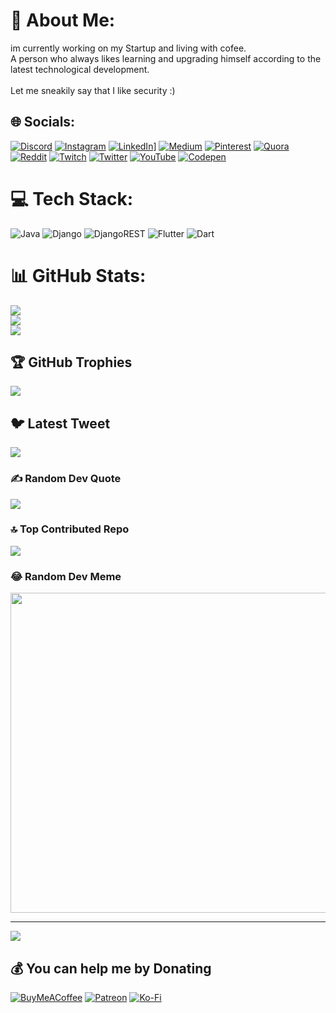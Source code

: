 # 💫 About Me:
im currently working on my Startup and living with cofee. <br>A person who always likes learning and upgrading himself according to the latest technological development.<br><br>Let me sneakily say that I like security :)


## 🌐 Socials:
[![Discord](https://img.shields.io/badge/Discord-%237289DA.svg?logo=discord&logoColor=white)](https://discord.gg/mohammad1q2w#5494) [![Instagram](https://img.shields.io/badge/Instagram-%23E4405F.svg?logo=Instagram&logoColor=white)](https://instagram.com/mohammad.dvlpr ) [![LinkedIn](https://img.shields.io/badge/LinkedIn-%230077B5.svg?logo=linkedin&logoColor=white)]([https://www.linkedin.com/in/mohammadhosein-rezazadeh-844875182/])] [![Medium](https://img.shields.io/badge/Medium-12100E?logo=medium&logoColor=white)](https://medium.com/@https://medium.com/@mohammadhosein.tahbaz) [![Pinterest](https://img.shields.io/badge/Pinterest-%23E60023.svg?logo=Pinterest&logoColor=white)](https://pinterest.com/https://www.pinterest.com/mohammadhoseintahbaz/) [![Quora](https://img.shields.io/badge/Quora-%23B92B27.svg?logo=Quora&logoColor=white)](https://quora.com/profile/https://www.quora.com/profile/Mohammad-Tahbaz) [![Reddit](https://img.shields.io/badge/Reddit-%23FF4500.svg?logo=Reddit&logoColor=white)](https://reddit.com/user/https://www.reddit.com/user/koalamo13) [![Twitch](https://img.shields.io/badge/Twitch-%239146FF.svg?logo=Twitch&logoColor=white)](https://twitch.tv/koala86321) [![Twitter](https://img.shields.io/badge/Twitter-%231DA1F2.svg?logo=Twitter&logoColor=white)](https://twitter.com/https://twitter.com/googoolchooroom) [![YouTube](https://img.shields.io/badge/YouTube-%23FF0000.svg?logo=YouTube&logoColor=white)](https://youtube.com/@https://www.youtube.com/@mohammadtahbaz1917) [![Codepen](https://img.shields.io/badge/Codepen-000000?style=for-the-badge&logo=codepen&logoColor=white)](https://codepen.io/https://codepen.io/MSta8383) 

# 💻 Tech Stack:
![Java](https://img.shields.io/badge/java-%23ED8B00.svg?style=for-the-badge&logo=java&logoColor=white) ![Django](https://img.shields.io/badge/django-%23092E20.svg?style=for-the-badge&logo=django&logoColor=white) ![DjangoREST](https://img.shields.io/badge/DJANGO-REST-ff1709?style=for-the-badge&logo=django&logoColor=white&color=ff1709&labelColor=gray) 
![Flutter](https://img.shields.io/badge/Flutter-%2302569B.svg?style=for-the-badge&logo=Flutter&logoColor=white) ![Dart](https://img.shields.io/badge/dart-%230175C2.svg?style=for-the-badge&logo=dart&logoColor=white)
# 📊 GitHub Stats:
![](https://github-readme-stats.vercel.app/api?username=mohammadhosein13637&theme=dark&hide_border=false&include_all_commits=true&count_private=true)<br/>
![](https://github-readme-streak-stats.herokuapp.com/?user=mohammadhosein13637&theme=dark&hide_border=false)<br/>
![](https://github-readme-stats.vercel.app/api/top-langs/?username=mohammadhosein13637&theme=dark&hide_border=false&include_all_commits=true&count_private=true&layout=compact)

## 🏆 GitHub Trophies
![](https://github-profile-trophy.vercel.app/?username=mohammadhosein13637&theme=radical&no-frame=false&no-bg=false&margin-w=4)

## 🐦 Latest Tweet
[![](https://gtce.itsvg.in/api?username=https://twitter.com/googoolchooroom)](https://github.com/VishwaGauravIn/github-twitter-card-embed)

### ✍️ Random Dev Quote
![](https://quotes-github-readme.vercel.app/api?type=horizontal&theme=radical)

### 🔝 Top Contributed Repo
![](https://github-contributor-stats.vercel.app/api?username=mohammadhosein13637&limit=5&theme=dark&combine_all_yearly_contributions=true)

### 😂 Random Dev Meme
<img src="https://rm.up.railway.app/" width="512px"/>

---
[![](https://visitcount.itsvg.in/api?id=mohammadhosein13637&icon=0&color=3)](https://visitcount.itsvg.in)

  ## 💰 You can help me by Donating
  [![BuyMeACoffee](https://img.shields.io/badge/Buy%20Me%20a%20Coffee-ffdd00?style=for-the-badge&logo=buy-me-a-coffee&logoColor=black)](https://buymeacoffee.com/https://www.buymeacoffee.com/koalago) [![Patreon](https://img.shields.io/badge/Patreon-F96854?style=for-the-badge&logo=patreon&logoColor=white)](https://patreon.com/patreon.com/koalago) [![Ko-Fi](https://img.shields.io/badge/Ko--fi-F16061?style=for-the-badge&logo=ko-fi&logoColor=white)](https://ko-fi.com/ko-fi.com/koalago) 

  
<!-- Proudly created with GPRM ( https://gprm.itsvg.in ) -->
